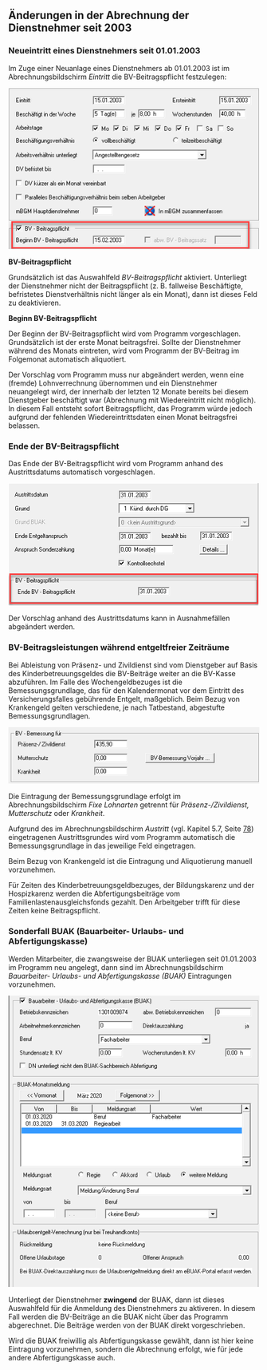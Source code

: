 ## Änderungen in der Abrechnung der Dienstnehmer seit 2003

### Neueintritt eines Dienstnehmers seit 01.01.2003

Im Zuge einer Neuanlage eines Dienstnehmers ab 01.01.2003 ist im Abrechnungsbildschirm *Eintritt* die BV-Beitragspflicht festzulegen:

![Image](<img/image301.png>)

**BV-Beitragspflicht**

Grundsätzlich ist das Auswahlfeld *BV-Beitragspflicht* aktiviert. Unterliegt der Dienstnehmer nicht der Beitragspflicht (z. B. fallweise Beschäftigte, befristetes Dienstverhältnis nicht länger als ein Monat), dann ist dieses Feld zu deaktivieren.

**Beginn BV-Beitragspflicht**

Der Beginn der BV-Beitragspflicht wird vom Programm vorgeschlagen. Grundsätzlich ist der erste Monat beitragsfrei. Sollte der Dienstnehmer während des Monats eintreten, wird vom Programm der BV-Beitrag im Folgemonat automatisch aliquotiert.

Der Vorschlag vom Programm muss nur abgeändert werden, wenn eine (fremde) Lohnverrechnung übernommen und ein Dienstnehmer neuangelegt wird, der innerhalb der letzten 12 Monate bereits bei diesem Dienstgeber beschäftigt war (Abrechnung mit Wiedereintritt nicht möglich). In diesem Fall entsteht sofort Beitragspflicht, das Programm würde jedoch aufgrund der fehlenden Wiedereintrittsdaten einen Monat beitragsfrei belassen.

### Ende der BV-Beitragspflicht

Das Ende der BV-Beitragspflicht wird vom Programm anhand des Austrittsdatums automatisch vorgeschlagen.

![Image](<img/image302.png>)

Der Vorschlag anhand des Austrittsdatums kann in Ausnahmefällen abgeändert werden.

### BV-Beitragsleistungen während entgeltfreier Zeiträume

Bei Ableistung von Präsenz- und Zivildienst sind vom Dienstgeber auf Basis des Kinderbetreuungsgeldes die BV-Beiträge weiter an die BV-Kasse abzuführen. Im Falle des Wochengeldbezuges ist die Bemessungsgrundlage, das für den Kalendermonat vor dem Eintritt des Versicherungsfalles gebührende Entgelt, maßgeblich. Beim Bezug von Krankengeld gelten verschiedene, je nach Tatbestand, abgestufte Bemessungsgrundlagen.

![Image](<img/image303.png>)

Die Eintragung der Bemessungsgrundlage erfolgt im Abrechnungsbildschirm *Fixe Lohnarten* getrennt für *Präsenz-/Zivildienst, Mutterschutz* oder *Krankheit*.

Aufgrund des im Abrechnungsbildschirm *Austritt* (vgl. Kapitel 5.7, Seite [78](#austritt)) eingetragenen Austrittsgrundes wird vom Programm automatisch die Bemessungsgrundlage in das jeweilige Feld eingetragen.

Beim Bezug von Krankengeld ist die Eintragung und Aliquotierung manuell vorzunehmen.

Für Zeiten des Kinderbetreuungsgeldbezuges, der Bildungskarenz und der Hospizkarenz werden die Abfertigungsbeiträge vom Familienlastenausgleichsfonds gezahlt. Den Arbeit­geber trifft für diese Zeiten keine Beitragspflicht.

### Sonderfall BUAK (Bauarbeiter- Urlaubs- und Abfertigungskasse)

Werden Mitarbeiter, die zwangsweise der BUAK unterliegen seit 01.01.2003 im Programm neu angelegt, dann sind im Abrechnungsbildschirm *Bauarbeiter- Urlaubs- und Abfertigungskasse (BUAK)* Eintragungen vorzunehmen.

![Image](<img/image304.png>)

Unterliegt der Dienstnehmer **zwingend** der BUAK, dann ist dieses Auswahlfeld für die Anmeldung des Dienstnehmers zu aktiveren. In diesem Fall werden die BV-Beiträge an die BUAK nicht über das Programm abgerechnet. Die Beiträge werden von der BUAK direkt vorgeschrieben.

Wird die BUAK freiwillig als Abfertigungskasse gewählt, dann ist hier keine Eintragung vorzunehmen, sondern die Abrechnung erfolgt, wie für jede andere Abfertigungskasse auch.